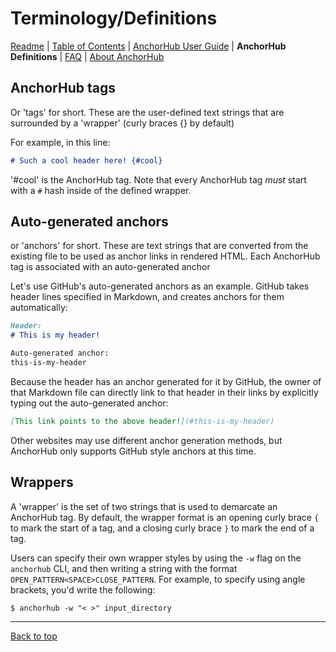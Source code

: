 # Terminology/Definitions

[Readme](README.md) | [Table of Contents](CONTENTS.md) | [AnchorHub User Guide](GUIDE.md) | **AnchorHub Definitions** | [FAQ](FAQ.md) | [About AnchorHub](ABOUT.md) 

## AnchorHub tags

Or 'tags' for short. These are the user-defined text strings that are surrounded by a 'wrapper' (curly braces {} by default)

For example, in this line:

```markdown
# Such a cool header here! {#cool}
```

'#cool' is the AnchorHub tag. Note that every AnchorHub tag _must_ start with a `#` hash inside of the defined wrapper.

## Auto-generated anchors

or 'anchors' for short. These are text strings that are converted from the existing file to be used as anchor links in rendered HTML. Each AnchorHub tag is associated with an auto-generated anchor

Let's use GitHub's auto-generated anchors as an example. GitHub takes header lines specified in Markdown, and creates anchors for them automatically:

```markdown
Header:
# This is my header!

Auto-generated anchor:
this-is-my-header
```

Because the header has an anchor generated for it by GitHub, the owner of that Markdown file can directly link to that header in their links by explicitly typing out the auto-generated anchor:

```markdown
[This link points to the above header!](#this-is-my-header)
```

Other websites may use different anchor generation methods, but AnchorHub only supports GitHub style anchors at this time.

## Wrappers

A 'wrapper' is the set of two strings that is used to demarcate an AnchorHub tag. By default, the wrapper format is an opening curly brace `{` to mark the start of a tag, and a closing curly brace `}` to mark the end of a tag.

Users can specify their own wrapper styles by using the `-w` flag on the `anchorhub` CLI, and then writing a string with the format `OPEN_PATTERN<SPACE>CLOSE_PATTERN`. For example, to specify using angle brackets, you'd write the following:

```shell
$ anchorhub -w "< >" input_directory
```

---

[Back to top](#terminologydefinitions)